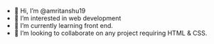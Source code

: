 - 👋 Hi, I’m @amritanshu19
- 👀 I’m interested in web development
- 🌱 I’m currently learning front end.
- 💞️ I’m looking to collaborate on any project requiring HTML & CSS.

<!---
amritanshu19/amritanshu19 is a ✨ special ✨ repository because its `README.md` (this file) appears on your GitHub profile.
You can click the Preview link to take a look at your changes.
--->

